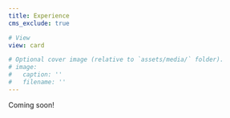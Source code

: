 ```yaml
---
title: Experience
cms_exclude: true

# View
view: card

# Optional cover image (relative to `assets/media/` folder).
# image:
#   caption: ''
#   filename: ''
---
```

Coming soon!